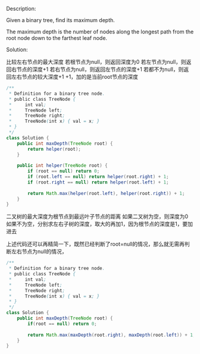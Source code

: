 Description:

Given a binary tree, find its maximum depth.

The maximum depth is the number of nodes along the longest path from the root node down to the farthest leaf node.

Solution:

比较左右节点的最大深度
若根节点为null，则返回深度为0
若左节点为null，则返回右节点的深度+1
若右节点为null，则返回左节点的深度+1
若都不为null，则返回左右节点的较大深度+1
+1，加的是当前root节点的深度

```java
/**
 * Definition for a binary tree node.
 * public class TreeNode {
 *     int val;
 *     TreeNode left;
 *     TreeNode right;
 *     TreeNode(int x) { val = x; }
 * }
 */
class Solution {
    public int maxDepth(TreeNode root) {
        return helper(root);
    }
    
    public int helper(TreeNode root) {
        if (root == null) return 0;
        if (root.left == null) return helper(root.right) + 1;
        if (root.right == null) return helper(root.left) + 1;
        
        return Math.max(helper(root.left), helper(root.right)) + 1;
    }
}
```

二叉树的最大深度为根节点到最远叶子节点的距离
如果二叉树为空，则深度为0
如果不为空，分别求左右子树的深度，取大的再加1，因为根节点的深度是1，要加进去

上述代码还可以再精简一下，既然已经判断了root=null的情况，那么就无需再判断左右节点为null的情况，
```java
/**
 * Definition for a binary tree node.
 * public class TreeNode {
 *     int val;
 *     TreeNode left;
 *     TreeNode right;
 *     TreeNode(int x) { val = x; }
 * }
 */
class Solution {
    public int maxDepth(TreeNode root) {
        if(root == null) return 0;
        
        return Math.max(maxDepth(root.right), maxDepth(root.left)) + 1;   // 返回深度大的子树
    }
}
```



